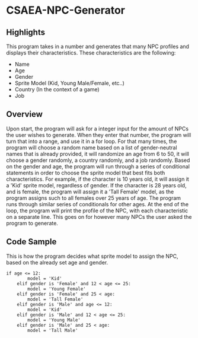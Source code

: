 # CSAEA-NPC-Generator

## Highlights

This program takes in a number and generates that many NPC profiles and displays their characteristics. These characteristics are the following:

* Name
* Age
* Gender
* Sprite Model (Kid, Young Male/Female, etc..)
* Country (In the context of a game)
* Job

## Overview

  Upon start, the program will ask for a integer input for the amount of NPCs the user wishes to generate. When they enter that number, the program will turn that into a range, and use it in a for loop. For that many times, the program will choose a random name based on a list of gender-neutral names that is already provided, it will randomize an age from 6 to 50, it will choose a gender randomly, a country randomly, and a job randomly. Based on the gender and age, the program will run through a series of conditional statements in order to choose the sprite model that best fits both characteristics. For example, if the character is 10 years old, it will assign it a 'Kid' sprite model, regardless of gender. If the character is 28 years old, and is female, the program will assign it a 'Tall Female' model, as the program assigns such to all females over 25 years of age. The program runs through similar series of conditionals for other ages. At the end of the loop, the program will print the profile of the NPC, with each characteristic on a separate line. This goes on for however many NPCs the user asked the program to generate.

## Code Sample

This is how the program decides what sprite model to assign the NPC, based on the already set age and gender.

```
if age <= 12:
        model = 'Kid'
    elif gender is 'Female' and 12 < age <= 25:
        model = 'Young Female'
    elif gender is 'Female' and 25 < age:
        model = 'Tall Female'
    elif gender is 'Male' and age <= 12:
        model = 'Kid'
    elif gender is 'Male' and 12 < age <= 25:
        model = 'Young Male'
    elif gender is 'Male' and 25 < age:
        model = 'Tall Male'
```



